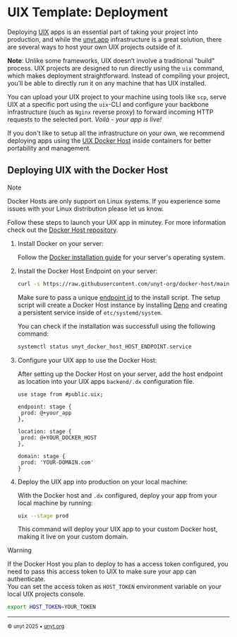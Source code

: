 # UIX Template: Deployment

Deploying [UIX](https://github.com/unyt-org/uix) apps is an essential part of
taking your project into production, and while the [unyt.app](https://unyt.app)
infrastructure is a great solution, there are several ways to host your own UIX
projects outside of it.

**Note**: Unlike some frameworks, UIX doesn’t involve a traditional "build"
process. UIX projects are designed to run directly using the `uix` command,
which makes deployment straightforward. Instead of compiling your project,
you’ll be able to directly run it on any machine that has UIX installed.

You can upload your UIX project to your machine using tools like `scp`, serve
UIX at a specific port using the `uix`-CLI and configure your backbone
infrastructure (such as `Nginx` reverse proxy) to forward incoming HTTP requests
to the selected port. _Voilà - your app is live!_

If you don't like to setup all the infrastructure on your own, we recommend
deploying apps using the
[UIX Docker Host](https://github.com/unyt-org/docker-host) inside containers for
better portability and management.

## Deploying UIX with the Docker Host

> [!NOTE]
> Docker Hosts are only support on Linux systems. If you experience some issues
> with your Linux distribution please let us know.

Follow these steps to launch your UIX app in minutey. For more information check
out the
[Docker Host repository](https://github.com/unyt-org/docker-host/tree/v2).

1. Install Docker on your server:

   Follow the
   [Docker installation guide](https://docs.docker.com/get-started/get-docker/)
   for your server's operating system.
2. Install the Docker Host Endpoint on your server:

   ```bash
   curl -s https://raw.githubusercontent.com/unyt-org/docker-host/main/setup.sh | bash -s @+YOUR_DOCKER_HOST
   ```
   Make sure to pass a unique
   [endpoint id](https://docs.unyt.org/manual/datex/endpoints) to the install
   script. The setup script will create a Docker Host instance by installing
   [Deno](https://github.com/denoland/deno) and creating a persistent service
   inside of `etc/systemd/system`.

   You can check if the installation was successfull using the following
   command:
   ```bash
   systemctl status unyt_docker_host_HOST_ENDPOINT.service
   ```
3. Configure your UIX app to use the Docker Host:

   After setting up the Docker Host on your server, add the host endpoint as
   location into your UIX apps `backend/.dx` configuration file.

   ```datex title="backend/.dx"
   use stage from #public.uix;

   endpoint: stage {
   	prod: @+your_app
   },

   location: stage {
   	prod: @+YOUR_DOCKER_HOST
   },

   domain: stage {
   	prod: 'YOUR-DOMAIN.com'
   }
   ```
4. Deploy the UIX app into production on your local machine:

   With the Docker host and `.dx` configured, deploy your app from your local
   machine by running:
   ```bash
   uix --stage prod
   ```

   This command will deploy your UIX app to your custom Docker host, making it
   live on your custom domain.

> [!WARNING]
> If the Docker Host you plan to deploy to has a access token configured, you
> need to pass this access token to UIX to make sure your app can
> authenticate.<br/> You can set the access token as `HOST_TOKEN` environment
> variable on your local UIX projects console.
>
> ```bash
> export HOST_TOKEN=YOUR_TOKEN
> ```

---

<sub>&copy; unyt 2025 • [unyt.org](https://unyt.org)</sub>
